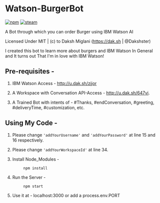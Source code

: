# Watson-BurgerBot
[![npm](https://img.shields.io/npm/l/express.svg?style=flat-square)](https://github.com/Dakshster/Url-Shortener/blob/master/LICENSE)
[![steam](https://img.shields.io/badge/steam-donate-green.svg?style=flat-square)](http://gg.gg/dmtrade)

A Bot through which you can order Burger using IBM Watson AI

Licensed Under MIT | (c) to Daksh Miglani (https://dak.sh | @Dakshster)

I created this bot to learn more about burgers and IBM Watson In General and It turns out That I'm in love with IBM Watson!

## Pre-requisites -

1. IBM Watson Access - http://u.dak.sh/zjjor

2. A Workspace with Conversation API-Access - http://u.dak.sh/647vi.

3. A Trained Bot with intents of - #Thanks, #endConversation, #greeting, #deliveryTime, #customization, etc.

## Using My Code - 

1. Please change `'addYourUsername'` and `'addYourPassword'` at line 15 and 16 respectively.

2. Please change `'addYourWorkspaceId'` at line 34.

3. Install Node_Modules -

            npm install

4. Run the Server - 

            npm start
            
5. Use it at - localhost:3000 or add a process.env.PORT     
